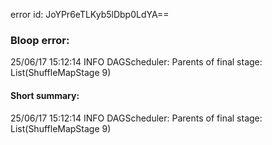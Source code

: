 error id: JoYPr6eTLKyb5lDbp0LdYA==
### Bloop error:

25/06/17 15:12:14 INFO DAGScheduler: Parents of final stage: List(ShuffleMapStage 9)
#### Short summary: 

25/06/17 15:12:14 INFO DAGScheduler: Parents of final stage: List(ShuffleMapStage 9)